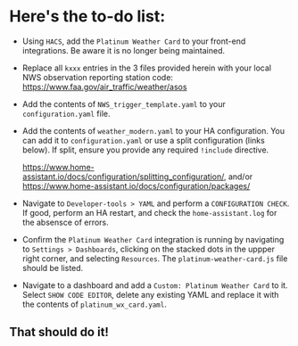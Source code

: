 # Here's the to-do list:
* Using `HACS`, add the `Platinum Weather Card` to your front-end integrations. Be aware it is no longer being maintained.  
* Replace all `kxxx` entries in the 3 files provided herein with your local NWS observation reporting station code: https://www.faa.gov/air_traffic/weather/asos
* Add the contents of `NWS_trigger_template.yaml` to your `configuration.yaml` file.
* Add the contents of `weather_modern.yaml` to your HA configuration.  You can add it to `configuration.yaml` or use a split configuration (links below).   If split, ensure you provide any required `!include` directive. 
  
  https://www.home-assistant.io/docs/configuration/splitting_configuration/, and/or https://www.home-assistant.io/docs/configuration/packages/
  
* Navigate to `Developer-tools > YAML` and perform a `CONFIGURATION CHECK`. If good, perform an HA restart, and check the `home-assistant.log` for the absensce of errors.
* Confirm the `Platinum Weather Card` integration is running by navigating to `Settings > Dashboards`, clicking on the stacked dots in the uppper right corner, and selecting `Resources`.  The `platinum-weather-card.js` file should be listed.
* Navigate to a dashboard and add a `Custom: Platinum Weather Card` to it.  Select `SHOW CODE EDITOR`, delete any existing YAML and replace it with the contents of `platinum_wx_card.yaml`.

## That should do it!
